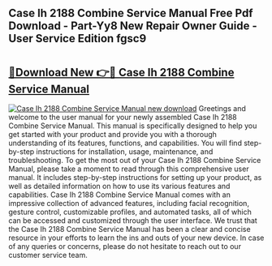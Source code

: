 ## Case Ih 2188 Combine Service Manual Free Pdf Download - Part-Yy8 New Repair Owner Guide - User Service Edition fgsc9

# <h2><a href="http://bc88060.oget.top/?id=Case+Ih+2188+Combine+Service+Manual">🔗Download New 👉🔴 Case Ih 2188 Combine Service Manual</a></h2>

[![Case Ih 2188 Combine Service Manual new download](https://i.imgur.com/5g1atiW.png)](http://bc88060.oget.top/?id=Case+Ih+2188+Combine+Service+Manual)
Greetings and welcome to the user manual for your newly assembled Case Ih 2188 Combine Service Manual. This manual is specifically designed to help you get started with your product and provide you with a thorough understanding of its features, functions, and capabilities. You will find step-by-step instructions for installation, usage, maintenance, and troubleshooting. To get the most out of your Case Ih 2188 Combine Service Manual, please take a moment to read through this comprehensive user manual. It includes step-by-step instructions for setting up your product, as well as detailed information on how to use its various features and capabilities. Case Ih 2188 Combine Service Manual comes with an impressive collection of advanced features, including facial recognition, gesture control, customizable profiles, and automated tasks, all of which can be accessed and customized through the user interface. We trust that the Case Ih 2188 Combine Service Manual has been a clear and concise resource in your efforts to learn the ins and outs of your new device. In case of any queries or concerns, please do not hesitate to reach out to our customer service team.
